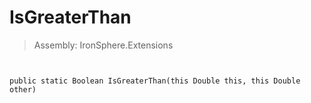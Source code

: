 ﻿

# IsGreaterThan

> Assembly: IronSphere.Extensions



```


public static Boolean IsGreaterThan(this Double this, this Double other)
```